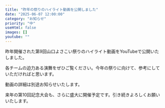 ```yaml
---
title: "昨年の祭りのハイライト動画を公開しました"
date: "2025-06-07 12:00:00"
category: "お知らせ"
priority: "中"
useHtml: false
images: []
youtube: ""
---
```


昨年開催された第9回山口よさこい祭りのハイライト動画をYouTubeで公開いたしました。

各チームの迫力ある演舞をぜひご覧ください。今年の祭りに向けて、参考にしていただければと思います。

動画の詳細は別途お知らせいたします。

来年の第10回記念大会も、さらに盛大に開催予定です。引き続きよろしくお願いいたします。 